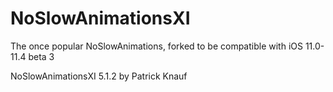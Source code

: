 # NoSlowAnimationsXI
The once popular NoSlowAnimations, forked to be compatible with iOS 11.0-11.4 beta 3


NoSlowAnimationsXI 5.1.2 by Patrick Knauf

